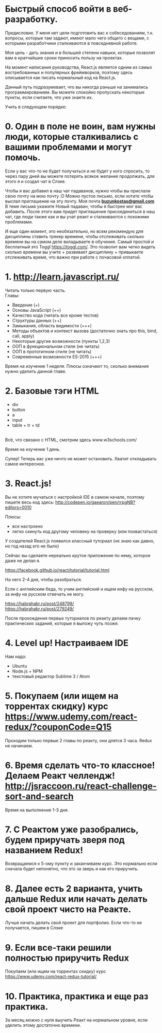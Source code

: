 # Быстрый способ войти в веб-разработку.
Предисловие. У меня нет цели подготовить вас к собеседованиям, т.к. вопросы, которые там задают, имеют мало чего общего с вещами, с которыми разработчики сталкиваются в повседневной работе.

Моя цель - дать знания и в большей степени навыки, которые позволят вам в кратчайшие сроки приносить пользу на проектах.

На момент написания руководства, React.js является одним из самых востребованных и популярных фреймворков, поэтому здесь описывается как писать нормальный код на React.js.

Данный путь подразумевает, что вы никогда раньше на занимались программированием. Вы можете спокойно пропускать некоторые пункты, если считаете, что уже знаете их.

Учить в следующем порядке:
# 0. Один в поле не воин, вам нужны люди, которые сталкивались с вашими проблемами и могут помочь.
Если у вас что-то не будет получаться и не будет у кого спросить, то через пару дней вы можете потерять всякое желание продолжать, для этого я и создал чат в Слэке.

Чтобы я вас добавил в наш чат падаванов, нужно чтобы вы прислали свою почту на мою почту :D
Можно пустое письмо, если хотите чтобы выслал приглашение на эту почту.
Моя почта <b>buzunkostas@gmail.com</b>
В теме письма укажите Новый падаван, чтобы я быстрее мог вас добавить.
После этого вам придет приглашение присоединиться в наш чат, где люди также как и вы учат реакт и сталкиваются с похожими проблемами.

И еще один момент, это необязательно, но всем рекомендую для дисциплины ставить трекер времени, чтобы отслеживать сколько времени вы на самом деле вкладываете в обучение.
Самый простой и бесплатный это Toggl https://toggl.com/.
Это позволит вам четко видеть сколько времени вы учите + развивает дисциплину + привыкаете отслеживать время, что важно при работе с почасовой оплатой.

# 1. http://learn.javascript.ru/
Читать только первую часть.
</br>
Главы:
- Введение (+)
- Основы JavaScript (++)
- Качество кода (читать все кроме тестов)
- Структуры данных (++)
- Замыкания, область видимости (+++)
- Методы объектов и контекст вызова (достаточно знать про this, bind, call, apply)
- Некоторые другие возможности (пункты 1,2,3)
- ООП в функциональном стиле (не читать)
- ООП в прототипном стиле (не читать)
- Современные возможности ES-2015 (+++)
  
Время на изучение 1 неделя.
Плюсы означают то, сколько внимания нужно уделить данной главе.

# 2. Базовые тэги HTML
- div
- button 
- a
- input
- table + tr + td
</br>
Всё, что связано с HTML, смотрим здесь www.w3schools.com/

Время на изучение 1 день.

Супер! Теперь вас уже ничто не может остановить. Хватит откладывать самое интересное.

# 3. React.js!
Вы не хотите мучаться с настройкой IDE в самом начале, поэтому пишете весь код здесь: http://codepen.io/gaearon/pen/rrpgNB?editors=0010

Плюсы:
  - все настроено
  - легко скинуть код другому человеку на проверку (или похвастаться)
  
 У создателей React.js появился классный туториал (не знаю как давно, но год назад его не было)

Сейчас вы сделаете нереально крутое приложение по нему, которое даже не делал я.

https://facebook.github.io/react/tutorial/tutorial.html

На него 2-4 дня, чтобы разобраться. 

Если с английским беда, то учим английский и ищем инфу на русском, за инфу на русском отвечать не могу.

https://habrahabr.ru/post/248799/
</br>
https://habrahabr.ru/post/279249/

После прохождения первых туториалов по реакту делаем пачку практических заданий, которые я выложу чуть позже.

# 4. Level up! Настраиваем IDE
Нам надо:
- Ubuntu
- Node.js + NPM
- текстовый редактор Sublime 3 / Atom

# 5. Покупаем (или ищем на торрентах скидку) курс https://www.udemy.com/react-redux/?couponCode=Q15
Проходим только первые 2 главы по реакту, они длятся 3 часа.
Redux не начинаем.

# 6. Время сделать что-то классное! Делаем Реакт челлендж! http://jsraccoon.ru/react-challenge-sort-and-search
Время на выполнение 1-3 дня.

# 7. С Реактом уже разобрались, будем приручать зверя под названием Redux!
Возвращаемся к 5-ому пункту и заканчиваем курс. Это нормально если сначала будет непонятно, что это за зверь и как его приручить.

# 8. Далее есть 2 варианта, учить дальше Redux или начать делать свой проект чисто на Реакте.
Лучше начать делать свой проект для портфолио. Если что-то не получается, пишем в Слэке

# 9. Если все-таки решили полностью приручить Redux
Покупаем (или ищем на торрентах скидку) курс https://www.udemy.com/react-redux-tutorial/

# 10. Практика, практика и еще раз практика.

За месяц можно с нуля выучить Реакт на нормальном уровне, если уделить этому достаточно времени.

